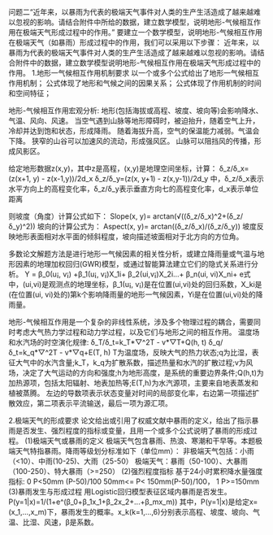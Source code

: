 问题二“近年来，以暴雨为代表的极端天气事件对人类的生产生活造成了越来越难以忽视的影响。请结合附件中所给的数据，建立数学模型，说明地形-气候相互作用在极端天气形成过程中的作用。” 要建立一个数学模型，说明地形-气候相互作用在极端天气（如暴雨）形成过程中的作用，我们可以采用以下步骤：
近年来，以暴雨为代表的极端天气事件对人类的生产生活造成了越来越难以忽视的影响。请结合附件中的数据，建立数学模型说明地形-气候相互作用在极端天气形成过程中的作用。
1.地形一气候相互作用机制要求
以一个或多个公式给出了地形一气候相互作用机制；
公式体现了地形和气候之间的因果关系；
公式体现了作用机制的时间和空间特征；

地形-气候相互作用宏观分析:
地形(包括海拔或高程、坡度、坡向等)会影响降水、气温、风向、风速。
当空气遇到山脉等地形障碍时，被迫抬升，随着空气上升，冷却并达到饱和状态，形成降雨。
随着海拔升高，空气的保温能力减弱。气温会下降。
狭窄的山谷可以加速风的流动，形成强风区。
山脉可以阻挡风的传播，形成风影区。

给定地形数据z(x,y)，其中z是高程，(x,y)是地理空间坐标，计算：
δ_z/δ_x=(z(x+1, y) - z(x-1,y))/2d_x
δ_z/δ_y=(z(x, y+1) - z(x,y-1))/2d_y
中，δ_z/δ_x表示水平方向上的高程变化率，δ_z/δ_y表示垂直方向七的高程变化率，d_x表示单位距离

则坡度（角度）计算公式如下：
Slope(x, y)= arctan(√((δ_z/δ_x)^2+(δ_z/δ_y)^2))
坡向的计算公式为：
Aspect(x, y)= arctan((δ_z/δ_x)/(δ_z/δ_y))
坡度反映地形表面相对水平面的倾斜程度，坡向描述坡面相对于北方向的方位角。

多数论文解题方法是进行地形一气候因素的相关性分析，或建立降雨量或气温与地形因素的地理加权回归(GWR)模型，或通过智能算法建立它们的隐式关系进行分析。
Y = β_0(u¡, v¡) +β_1(u¡, v¡)X_1i+ β_2(ui,v¡)X_2i…+ β_n(ui, vi)X_ni+ e式中，(ui,vi)是观测点的地理坐标，β_1(u¡, v¡)是在位置(ui,vi)处的回归系数，X_ki是(在位置(ui, vi)处的)第k个影响降雨量的地形一气候因素，Yi是在位置(ui,vi)处的降雨量。

地形-气候相互作用是一个复杂的非线性系统，涉及多个物理过程的耦合，需要同时考虑大气热力学过程和动力学过程，以及它们与地形之间的相互作用。
温度场和水汽场的时空演化规律:
δ_T/δ_t=k_T*▽^2T - v*▽T+Q(h, t)
δ_q/δ_t=k_q*▽^2T - v*▽q+E(T, h)
T为温度场，反映大气的热力状态;q为比湿，表征大气中的水汽含量;k_T，k_q为扩散系数，描述热量和水汽的扩散过程;v为风场，决定了大气运动的方向和强度;h为地形高度，是系统的重要边界条件;Q(h,t)为加热源项，包括太阳辐射、地表加热等;E(T,h)为水汽源项，主要来自地表蒸发和植被蒸腾。
左边的导数项表示状态变量对时间的局部变化率，右边第一项描述扩散效应，第二项表示平流输送，最后一项为源汇项。

2.极端天气的形成要求
论文给出或引用了权威文献中暴雨的定义，给出了指示暴雨是否发生、强烈程度的指标或变量，且用一个或多个公式说明了暴雨的形成过程。
(1)极端天气或暴雨的定义
极端天气包含暴雨、热浪、寒潮和干早等。本题极端天气特指暴雨。降雨等级划分标准如下（单位mm）：
非极端天气包括：小雨（<10）、中雨(10-25)、大雨（25-50）
极端天气：暴雨（50-100）、大暴雨（100-250）、特大暴雨（>=250）
(2)强烈程度指标
基于24小时累积降水量强度指标:
0			P<50mm
(P-50)/100	50mm<= P< 150mm(P-50)/100，
1			P>=150mm
(3)暴雨发生与形成过程
用Logistic回归模型表征区域内暴雨是否发生。
P(y=1|x)=1/(1+e^(β_0+β_1x_1+β_2x_2+...+β_mx_m))
其中，P(y=1|x)是给定x=(x_1,…,x_m)下，暴雨发生的概率。x_k(k=1,…,6)分别表示高程、坡度、坡向、气温、比湿、风速，β是系数。



